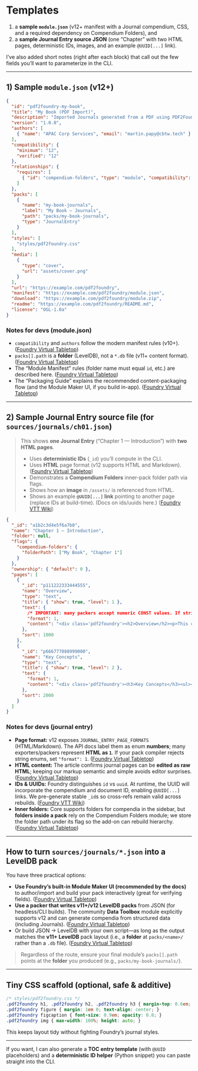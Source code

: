 # Templates

1. a **sample `module.json`** (v12+ manifest with a Journal compendium, CSS, and a required dependency on Compendium Folders), and
1. a **sample Journal Entry source JSON** (one “Chapter” with two HTML pages, deterministic IDs, images, and an example `@UUID[...]` link).

I’ve also added short notes (right after each block) that call out the few fields you’ll want to parameterize in the CLI.

______________________________________________________________________

## 1) Sample `module.json` (v12+)

```json
{
  "id": "pdf2foundry-my-book",
  "title": "My Book (PDF Import)",
  "description": "Imported Journals generated from a PDF using PDF2Foundry.",
  "version": "1.0.0",
  "authors": [
    { "name": "APAC Corp Services", "email": "martin.papy@cbtw.tech" }
  ],
  "compatibility": {
    "minimum": "12",
    "verified": "12"
  },
  "relationships": {
    "requires": [
      { "id": "compendium-folders", "type": "module", "compatibility": { "minimum": "12" } }
    ]
  },
  "packs": [
    {
      "name": "my-book-journals",
      "label": "My Book — Journals",
      "path": "packs/my-book-journals",
      "type": "JournalEntry"
    }
  ],
  "styles": [
    "styles/pdf2foundry.css"
  ],
  "media": [
    {
      "type": "cover",
      "url": "assets/cover.png"
    }
  ],
  "url": "https://example.com/pdf2foundry",
  "manifest": "https://example.com/pdf2foundry/module.json",
  "download": "https://example.com/pdf2foundry/module.zip",
  "readme": "https://example.com/pdf2foundry/README.md",
  "license": "OGL-1.0a"
}
```

### Notes for devs (module.json)

- `compatibility` and `authors` follow the modern manifest rules (v10+). ([Foundry Virtual Tabletop][1])
- `packs[].path` is a **folder** (LevelDB), not a `*.db` file (v11+ content format). ([Foundry Virtual Tabletop][2])
- The “Module Manifest” rules (folder name must equal `id`, etc.) are described here. ([Foundry Virtual Tabletop][3])
- The “Packaging Guide” explains the recommended content-packaging flow (and the Module Maker UI, if you build in-app). ([Foundry Virtual Tabletop][4])

______________________________________________________________________

## 2) Sample **Journal Entry** source file (for `sources/journals/ch01.json`)

> This shows **one Journal Entry** (“Chapter 1 — Introduction”) with **two HTML pages**.
>
> - Uses **deterministic IDs** (`_id`) you’ll compute in the CLI.
> - Uses **HTML** page format (v12 supports HTML and Markdown). ([Foundry Virtual Tabletop][5])
> - Demonstrates a **Compendium Folders** inner-pack folder path via flags.
> - Shows how an **image** in `/assets/` is referenced from HTML.
> - Shows an example **`@UUID[...]` link** pointing to another page (replace IDs at build-time). (Docs on ids/uuids here.) ([Foundry VTT Wiki][6])

```json
{
  "_id": "a1b2c3d4e5f6a7b8",
  "name": "Chapter 1 — Introduction",
  "folder": null,
  "flags": {
    "compendium-folders": {
      "folderPath": ["My Book", "Chapter 1"]
    }
  },
  "ownership": { "default": 0 },
  "pages": [
    {
      "_id": "p111222333444555",
      "name": "Overview",
      "type": "text",
      "title": { "show": true, "level": 1 },
      "text": {
        /* IMPORTANT: many packers accept numeric CONST values. If strings aren't accepted by your packer, set format to 1. */
        "format": 1,
        "content": "<div class='pdf2foundry'><h2>Overview</h2><p>This chapter introduces the setting and goals.</p><figure><img src='modules/pdf2foundry-my-book/assets/fig-001.png' alt='Intro Figure'><figcaption>Figure 1: Setting overview</figcaption></figure><p>Jump to <a href='@UUID[JournalEntry.a1b2c3d4e5f6a7b8.JournalEntryPage.p666777888999000]{Key Concepts}</a>.</p></div>"
      },
      "sort": 1000
    },
    {
      "_id": "p666777888999000",
      "name": "Key Concepts",
      "type": "text",
      "title": { "show": true, "level": 2 },
      "text": {
        "format": 1,
        "content": "<div class='pdf2foundry'><h3>Key Concepts</h3><ul><li>Concept A</li><li>Concept B</li></ul><p>Return to <a href='@UUID[JournalEntry.a1b2c3d4e5f6a7b8.JournalEntryPage.p111222333444555]{Overview}</a>.</p></div>"
      },
      "sort": 2000
    }
  ]
}
```

### Notes for devs (journal entry)

- **Page format:** v12 exposes `JOURNAL_ENTRY_PAGE_FORMATS` (HTML/Markdown). The API docs label them as enum **numbers**; many exporters/packers represent **HTML as `1`**. If your pack compiler rejects string enums, set `"format": 1`. ([Foundry Virtual Tabletop][5])
- **HTML content:** The article confirms journal pages can be **edited as raw HTML**; keeping our markup semantic and simple avoids editor surprises. ([Foundry Virtual Tabletop][7])
- **IDs & UUIDs:** Foundry distinguishes `id` vs `uuid`. At runtime, the UUID will incorporate the compendium and document ID, enabling `@UUID[...]` links. We pre-generate stable `_id`s so cross-refs remain valid across rebuilds. ([Foundry VTT Wiki][6])
- **Inner folders:** Core supports folders for compendia in the sidebar, but **folders inside a pack** rely on the Compendium Folders module; we store the folder path under its flag so the add-on can rebuild hierarchy. ([Foundry Virtual Tabletop][8])

______________________________________________________________________

## How to turn `sources/journals/*.json` into a **LevelDB pack**

You have three practical options:

- **Use Foundry’s built-in Module Maker UI (recommended by the docs)** to author/import and build your pack interactively (great for verifying fields). ([Foundry Virtual Tabletop][4])
- **Use a packer that writes v11+/v12 LevelDB packs** from JSON (for headless/CLI builds). The community **Data Toolbox** module explicitly supports v12 and can generate compendia from structured data (including Journals). ([Foundry Virtual Tabletop][9])
- Or build JSON → LevelDB with your own script—as long as the output matches the **v11+ LevelDB** pack layout (i.e., a **folder** at `packs/<name>/` rather than a `.db` file). ([Foundry Virtual Tabletop][2])

> Regardless of the route, ensure your final module’s `packs[].path` points at the **folder** you produced (e.g., `packs/my-book-journals/`).

______________________________________________________________________

## Tiny CSS scaffold (optional, safe & additive)

```css
/* styles/pdf2foundry.css */
.pdf2foundry h1, .pdf2foundry h2, .pdf2foundry h3 { margin-top: 0.6em; }
.pdf2foundry figure { margin: 1em 0; text-align: center; }
.pdf2foundry figcaption { font-size: 0.9em; opacity: 0.8; }
.pdf2foundry img { max-width: 100%; height: auto; }
```

This keeps layout tidy without fighting Foundry’s journal styles.

______________________________________________________________________

If you want, I can also generate a **TOC entry template** (with `@UUID` placeholders) and a **deterministic ID helper** (Python snippet) you can paste straight into the CLI.

[1]: https://foundryvtt.com/article/migration/?utm_source=chatgpt.com "API Migration Guides | Foundry Virtual Tabletop"
[2]: https://foundryvtt.com/article/v11-leveldb-packs/?utm_source=chatgpt.com "Version 11 Content Packaging Changes - Foundry Virtual Tabletop"
[3]: https://foundryvtt.com/article/module-development/?utm_source=chatgpt.com "Introduction to Module Development - Foundry Virtual Tabletop"
[4]: https://foundryvtt.com/article/packaging-guide/?utm_source=chatgpt.com "Content Packaging Guide - Foundry Virtual Tabletop"
[5]: https://foundryvtt.com/api/v12/enums/foundry.CONST.JOURNAL_ENTRY_PAGE_FORMATS.html?utm_source=chatgpt.com "JOURNAL_ENTRY_PAGE_FORMATS | Foundry Virtual Tabletop - API ..."
[6]: https://foundryvtt.wiki/en/development/api/document?utm_source=chatgpt.com "Document | Foundry VTT Community Wiki"
[7]: https://foundryvtt.com/article/journal/?utm_source=chatgpt.com "Journal Entries - Foundry Virtual Tabletop"
[8]: https://foundryvtt.com/article/compendium/?utm_source=chatgpt.com "Compendium Packs - Foundry Virtual Tabletop"
[9]: https://foundryvtt.com/packages/data-toolbox?utm_source=chatgpt.com "Data Toolbox for FoundryVTT - Foundry Virtual Tabletop"
